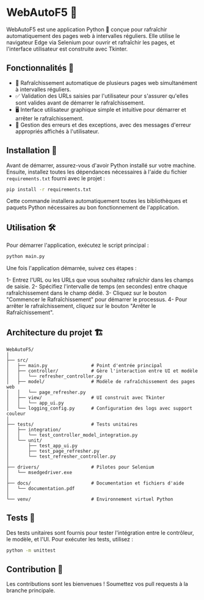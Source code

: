 # WebAutoF5 🔄

WebAutoF5 est une application Python 🐍 conçue pour rafraîchir automatiquement des pages web à intervalles réguliers. Elle utilise le navigateur Edge via Selenium pour ouvrir et rafraîchir les pages, et l'interface utilisateur est construite avec Tkinter.

## Fonctionnalités 🌟

- 🔄 Rafraîchissement automatique de plusieurs pages web simultanément à intervalles réguliers.
- ✅ Validation des URLs saisies par l'utilisateur pour s'assurer qu'elles sont valides avant de démarrer le rafraîchissement.
- 🖥️ Interface utilisateur graphique simple et intuitive pour démarrer et arrêter le rafraîchissement.
- 🚨 Gestion des erreurs et des exceptions, avec des messages d'erreur appropriés affichés à l'utilisateur.

## Installation 🔧

Avant de démarrer, assurez-vous d'avoir Python installé sur votre machine. Ensuite, installez toutes les dépendances nécessaires à l'aide du fichier `requirements.txt` fourni avec le projet :

```bash
pip install -r requirements.txt
```

Cette commande installera automatiquement toutes les bibliothèques et paquets Python nécessaires au bon fonctionnement de l'application.

## Utilisation 🛠️

Pour démarrer l'application, exécutez le script principal :

```bash
python main.py
```

Une fois l'application démarrée, suivez ces étapes :

1- Entrez l'URL ou les URLs que vous souhaitez rafraîchir dans les champs de saisie.
2- Spécifiez l'intervalle de temps (en secondes) entre chaque rafraîchissement dans le champ dédié.
3- Cliquez sur le bouton "Commencer le Rafraîchissement" pour démarrer le processus.
4- Pour arrêter le rafraîchissement, cliquez sur le bouton "Arrêter le Rafraîchissement".

## Architecture du projet 🏗️

```
WebAutoF5/
│
├── src/
│   ├── main.py                # Point d'entrée principal
│   ├── controller/            # Gère l'interaction entre UI et modèle
│   │   └── refresher_controller.py
│   ├── model/                 # Modèle de rafraîchissement des pages web
│   │   └── page_refresher.py
│   ├── view/                  # UI construit avec Tkinter
│   │   └── app_ui.py
│   └── logging_config.py      # Configuration des logs avec support couleur
│
├── tests/                     # Tests unitaires
│   ├── integration/
│   │   └── test_controller_model_integration.py
│   └── unit/
│       ├── test_app_ui.py
│       ├── test_page_refresher.py
│       └── test_refresher_controller.py
│
├── drivers/                   # Pilotes pour Selenium
│   └── msedgedriver.exe
│
├── docs/                      # Documentation et fichiers d'aide
│   └── documentation.pdf
│
└── venv/                      # Environnement virtuel Python
```

## Tests 🧪

Des tests unitaires sont fournis pour tester l'intégration entre le contrôleur, le modèle, et l'UI. Pour exécuter les tests, utilisez :

```bash
python -m unittest
```

## Contribution 🤝

Les contributions sont les bienvenues ! Soumettez vos pull requests à la branche principale.

